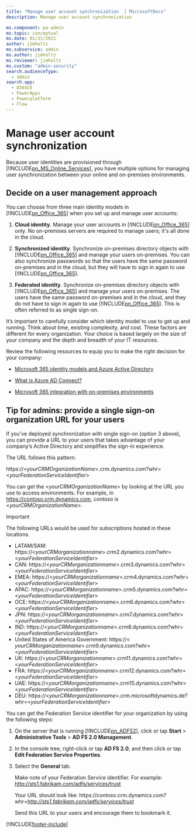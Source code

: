 ```yaml
---
title: "Manage user account synchronization  | MicrosoftDocs"
description: Manage user account synchronization

ms.component: pa-admin
ms.topic: conceptual
ms.date: 01/21/2021
author: jimholtz
ms.subservice: admin
ms.author: jimholtz
ms.reviewer: jimholtz
ms.custom: "admin-security"
search.audienceType: 
  - admin
search.app:
  - D365CE
  - PowerApps
  - Powerplatform
  - Flow
---
```

# Manage user account synchronization 

Because user identities are provisioned through [!INCLUDE[pn_MS_Online_Services](../includes/pn-ms-online-services.md)], you have multiple options for managing user synchronization between your online and on-premises environments.  
  
## Decide on a user management approach  
 You can choose from three main identity models in [!INCLUDE[pn_Office_365](../includes/pn-office-365.md)] when you set up and manage user accounts:

1. **Cloud identity**. Manage your user accounts in [!INCLUDE[pn_Office_365](../includes/pn-office-365.md)] only. No on-premises servers are required to manage users; it's all done in the cloud.

2. **Synchronized identity**. Synchronize on-premises directory objects with [!INCLUDE[pn_Office_365](../includes/pn-office-365.md)] and manage your users on-premises. You can also synchronize passwords so that the users have the same password on-premises and in the cloud, but they will have to sign in again to use [!INCLUDE[pn_Office_365](../includes/pn-office-365.md)].

3. **Federated identity**. Synchronize on-premises directory objects with [!INCLUDE[pn_Office_365](../includes/pn-office-365.md)] and manage your users on-premises. The users have the same password on-premises and in the cloud, and they do not have to sign in again to use [!INCLUDE[pn_Office_365](../includes/pn-office-365.md)]. This is often referred to as single sign-on.
  
It’s important to carefully consider which identity model to use to get up and running. Think about time, existing complexity, and cost. These factors are different for every organization. Your choice is based largely on the size of your company and the depth and breadth of your IT resources.  
  
Review the following resources to equip you to make the right decision for your company:  
  
-   [Microsoft 365 identity models and Azure Active Directory](/microsoft-365/enterprise/about-microsoft-365-identity)  
  
-   [What is Azure AD Connect?](/azure/active-directory/connect/active-directory-aadconnect)  
  
-   [Microsoft 365 integration with on-premises environments](https://support.office.com/article/Office-365-integration-with-on-premises-environments-263faf8d-aa21-428b-aed3-2021837a4b65)  
  
## Tip for admins: provide a single sign-on organization URL for your users  
 If you’ve deployed synchronization with single sign-on (option 3 above), you can provide a URL to your users that takes advantage of your company’s Active Directory and simplifies the sign-in experience.  
  
 The URL follows this pattern:  
  
 https://\<*yourCRMOrganizationName*>.crm.dynamics.com?whr=\<*yourFederationServiceIdentifier*>  
  
 You can get the \<*yourCRMOrganizationName*> by looking at the URL you use to access environments. For example, in https://contoso.crm.dynamics.com, *contoso* is \<*yourCRMOrganizationName*>.  
  
> [!IMPORTANT]
> The following URLs would be used for subscriptions hosted in these locations.  
>   
> - LATAM/SAM: https://\<*yourCRMorganizationname*>.crm2.dynamics.com?whr=\<*yourFederationServiceIdentifier*>  
> - CAN: https://\<*yourCRMorganizationname*>.crm3.dynamics.com?whr=\<*yourFederationServiceIdentifier*>  
> - EMEA: https://\<*yourCRMorganizationname*>.crm4.dynamics.com?whr=\<*yourFederationServiceIdentifier*>  
> - APAC: https://\<*yourCRMorganizationname*>.crm5.dynamics.com?whr=\<*yourFederationServiceIdentifier*>  
> - OCE: https://\<*yourCRMorganizationname*>.crm6.dynamics.com?whr=\<*yourFederationServiceIdentifier*>  
> - JPN: https://\<*yourCRMorganizationname*>.crm7.dynamics.com?whr=\<*yourFederationServiceIdentifier*>  
> - IND: https://\<*yourCRMorganizationname*>.crm8.dynamics.com?whr=\<*yourFederationServiceIdentifier*>  
> - United States of America Government: https://\< *yourCRMorganizationname*>.crm9.dynamics.com?whr=\<*yourFederationServiceIdentifier*>  
> - UK: https://\<*yourCRMorganizationname*>.crm11.dynamics.com?whr=\<*yourFederationServiceIdentifier*>  
> - FRA: https://\<*yourCRMorganizationname*>.crm12.dynamics.com?whr=\<*yourFederationServiceIdentifier*>  
> - UAE: https://<*yourCRMorganizationname*>.crm15.dynamics.com?whr=<*yourFederationServiceIdentifier*>
> - DEU: https://\<*yourCRMorganizationname*>.crm.microsoftdynamics.de?whr=\<*yourFederationServiceIdentifier*>  

 You can get the Federation Service identifier for your organization by using the following steps:  
  
1. On the server that is running [!INCLUDE[pn_ADFS2](../includes/pn-adfs2.md)], click or tap **Start** > **Administrative Tools** > **AD FS 2.0 Management**.  
  
2. In the console tree, right-click or tap **AD FS 2.0**, and then click or tap **Edit Federation Service Properties**.  
  
3. Select the **General** tab.  
  
    Make note of your Federation Service identifier. For example: http://sts1.fabrikam.com/adfs/services/trust  
  
   Your URL should look like: https://<em>contoso</em>.crm.dynamics.com?whr=*<http://sts1.fabrikam.com/adfs/services/trust>*  
  
   Send this URL to your users and encourage them to bookmark it.


[!INCLUDE[footer-include](../includes/footer-banner.md)]